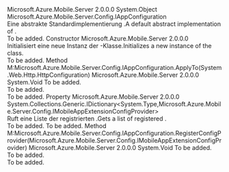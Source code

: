 <Type Name="AppConfiguration" FullName="Microsoft.Azure.Mobile.Server.Config.AppConfiguration">
  <TypeSignature Language="C#" Value="public abstract class AppConfiguration : Microsoft.Azure.Mobile.Server.Config.IAppConfiguration" />
  <TypeSignature Language="ILAsm" Value=".class public auto ansi abstract beforefieldinit AppConfiguration extends System.Object implements class Microsoft.Azure.Mobile.Server.Config.IAppConfiguration" />
  <TypeSignature Language="DocId" Value="T:Microsoft.Azure.Mobile.Server.Config.AppConfiguration" />
  <TypeSignature Language="VB.NET" Value="Public MustInherit Class AppConfiguration&#xA;Implements IAppConfiguration" />
  <TypeSignature Language="F#" Value="type AppConfiguration = class&#xA;    interface IAppConfiguration" />
  <AssemblyInfo>
    <AssemblyName>Microsoft.Azure.Mobile.Server</AssemblyName>
    <AssemblyVersion>2.0.0.0</AssemblyVersion>
  </AssemblyInfo>
  <Base>
    <BaseTypeName>System.Object</BaseTypeName>
  </Base>
  <Interfaces>
    <Interface>
      <InterfaceName>Microsoft.Azure.Mobile.Server.Config.IAppConfiguration</InterfaceName>
    </Interface>
  </Interfaces>
  <Docs>
    <summary>
            <span data-ttu-id="7b60f-101">Eine abstrakte Standardimplementierung <see cref="T:Microsoft.Azure.Mobile.Server.Config.IAppConfiguration" />.</span><span class="sxs-lookup"><span data-stu-id="7b60f-101">A default abstract implementation of <see cref="T:Microsoft.Azure.Mobile.Server.Config.IAppConfiguration" />.</span></span>
            </summary>
    <remarks>To be added.</remarks>
  </Docs>
  <Members>
    <Member MemberName=".ctor">
      <MemberSignature Language="C#" Value="protected AppConfiguration ();" />
      <MemberSignature Language="ILAsm" Value=".method familyhidebysig specialname rtspecialname instance void .ctor() cil managed" />
      <MemberSignature Language="DocId" Value="M:Microsoft.Azure.Mobile.Server.Config.AppConfiguration.#ctor" />
      <MemberSignature Language="VB.NET" Value="Protected Sub New ()" />
      <MemberType>Constructor</MemberType>
      <AssemblyInfo>
        <AssemblyName>Microsoft.Azure.Mobile.Server</AssemblyName>
        <AssemblyVersion>2.0.0.0</AssemblyVersion>
      </AssemblyInfo>
      <Parameters />
      <Docs>
        <summary>
            <span data-ttu-id="7b60f-102">Initialisiert eine neue Instanz der <see cref="T:Microsoft.Azure.Mobile.Server.Config.AppConfiguration" />-Klasse.</span><span class="sxs-lookup"><span data-stu-id="7b60f-102">Initializes a new instance of the <see cref="T:Microsoft.Azure.Mobile.Server.Config.AppConfiguration" /> class.</span></span>
            </summary>
        <remarks>To be added.</remarks>
      </Docs>
    </Member>
    <Member MemberName="ApplyTo">
      <MemberSignature Language="C#" Value="public virtual void ApplyTo (System.Web.Http.HttpConfiguration config);" />
      <MemberSignature Language="ILAsm" Value=".method public hidebysig newslot virtual instance void ApplyTo(class System.Web.Http.HttpConfiguration config) cil managed" />
      <MemberSignature Language="DocId" Value="M:Microsoft.Azure.Mobile.Server.Config.AppConfiguration.ApplyTo(System.Web.Http.HttpConfiguration)" />
      <MemberSignature Language="VB.NET" Value="Public Overridable Sub ApplyTo (config As HttpConfiguration)" />
      <MemberSignature Language="F#" Value="abstract member ApplyTo : System.Web.Http.HttpConfiguration -&gt; unit&#xA;override this.ApplyTo : System.Web.Http.HttpConfiguration -&gt; unit" Usage="appConfiguration.ApplyTo config" />
      <MemberType>Method</MemberType>
      <Implements>
        <InterfaceMember>M:Microsoft.Azure.Mobile.Server.Config.IAppConfiguration.ApplyTo(System.Web.Http.HttpConfiguration)</InterfaceMember>
      </Implements>
      <AssemblyInfo>
        <AssemblyName>Microsoft.Azure.Mobile.Server</AssemblyName>
        <AssemblyVersion>2.0.0.0</AssemblyVersion>
      </AssemblyInfo>
      <ReturnValue>
        <ReturnType>System.Void</ReturnType>
      </ReturnValue>
      <Parameters>
        <Parameter Name="config" Type="System.Web.Http.HttpConfiguration" />
      </Parameters>
      <Docs>
        <param name="config">To be added.</param>
        <summary>To be added.</summary>
        <remarks>To be added.</remarks>
        <inheritdoc />
      </Docs>
    </Member>
    <Member MemberName="ConfigProviders">
      <MemberSignature Language="C#" Value="protected System.Collections.Generic.IDictionary&lt;Type,Microsoft.Azure.Mobile.Server.Config.IMobileAppExtensionConfigProvider&gt; ConfigProviders { get; }" />
      <MemberSignature Language="ILAsm" Value=".property instance class System.Collections.Generic.IDictionary`2&lt;class System.Type, class Microsoft.Azure.Mobile.Server.Config.IMobileAppExtensionConfigProvider&gt; ConfigProviders" />
      <MemberSignature Language="DocId" Value="P:Microsoft.Azure.Mobile.Server.Config.AppConfiguration.ConfigProviders" />
      <MemberSignature Language="VB.NET" Value="Protected ReadOnly Property ConfigProviders As IDictionary(Of Type, IMobileAppExtensionConfigProvider)" />
      <MemberSignature Language="F#" Value="member this.ConfigProviders : System.Collections.Generic.IDictionary&lt;Type, Microsoft.Azure.Mobile.Server.Config.IMobileAppExtensionConfigProvider&gt;" Usage="Microsoft.Azure.Mobile.Server.Config.AppConfiguration.ConfigProviders" />
      <MemberType>Property</MemberType>
      <AssemblyInfo>
        <AssemblyName>Microsoft.Azure.Mobile.Server</AssemblyName>
        <AssemblyVersion>2.0.0.0</AssemblyVersion>
      </AssemblyInfo>
      <ReturnValue>
        <ReturnType>System.Collections.Generic.IDictionary&lt;System.Type,Microsoft.Azure.Mobile.Server.Config.IMobileAppExtensionConfigProvider&gt;</ReturnType>
      </ReturnValue>
      <Docs>
        <summary>
            <span data-ttu-id="7b60f-103">Ruft eine Liste der registrierten <see cref="T:Microsoft.Azure.Mobile.Server.Config.IMobileAppExtensionConfigProvider" />.</span><span class="sxs-lookup"><span data-stu-id="7b60f-103">Gets a list of registered <see cref="T:Microsoft.Azure.Mobile.Server.Config.IMobileAppExtensionConfigProvider" />.</span></span>
            </summary>
        <value>To be added.</value>
        <remarks>To be added.</remarks>
      </Docs>
    </Member>
    <Member MemberName="RegisterConfigProvider">
      <MemberSignature Language="C#" Value="public virtual void RegisterConfigProvider (Microsoft.Azure.Mobile.Server.Config.IMobileAppExtensionConfigProvider provider);" />
      <MemberSignature Language="ILAsm" Value=".method public hidebysig newslot virtual instance void RegisterConfigProvider(class Microsoft.Azure.Mobile.Server.Config.IMobileAppExtensionConfigProvider provider) cil managed" />
      <MemberSignature Language="DocId" Value="M:Microsoft.Azure.Mobile.Server.Config.AppConfiguration.RegisterConfigProvider(Microsoft.Azure.Mobile.Server.Config.IMobileAppExtensionConfigProvider)" />
      <MemberSignature Language="VB.NET" Value="Public Overridable Sub RegisterConfigProvider (provider As IMobileAppExtensionConfigProvider)" />
      <MemberSignature Language="F#" Value="abstract member RegisterConfigProvider : Microsoft.Azure.Mobile.Server.Config.IMobileAppExtensionConfigProvider -&gt; unit&#xA;override this.RegisterConfigProvider : Microsoft.Azure.Mobile.Server.Config.IMobileAppExtensionConfigProvider -&gt; unit" Usage="appConfiguration.RegisterConfigProvider provider" />
      <MemberType>Method</MemberType>
      <Implements>
        <InterfaceMember>M:Microsoft.Azure.Mobile.Server.Config.IAppConfiguration.RegisterConfigProvider(Microsoft.Azure.Mobile.Server.Config.IMobileAppExtensionConfigProvider)</InterfaceMember>
      </Implements>
      <AssemblyInfo>
        <AssemblyName>Microsoft.Azure.Mobile.Server</AssemblyName>
        <AssemblyVersion>2.0.0.0</AssemblyVersion>
      </AssemblyInfo>
      <ReturnValue>
        <ReturnType>System.Void</ReturnType>
      </ReturnValue>
      <Parameters>
        <Parameter Name="provider" Type="Microsoft.Azure.Mobile.Server.Config.IMobileAppExtensionConfigProvider" />
      </Parameters>
      <Docs>
        <param name="provider">To be added.</param>
        <summary>To be added.</summary>
        <remarks>To be added.</remarks>
        <inheritdoc />
      </Docs>
    </Member>
  </Members>
</Type>